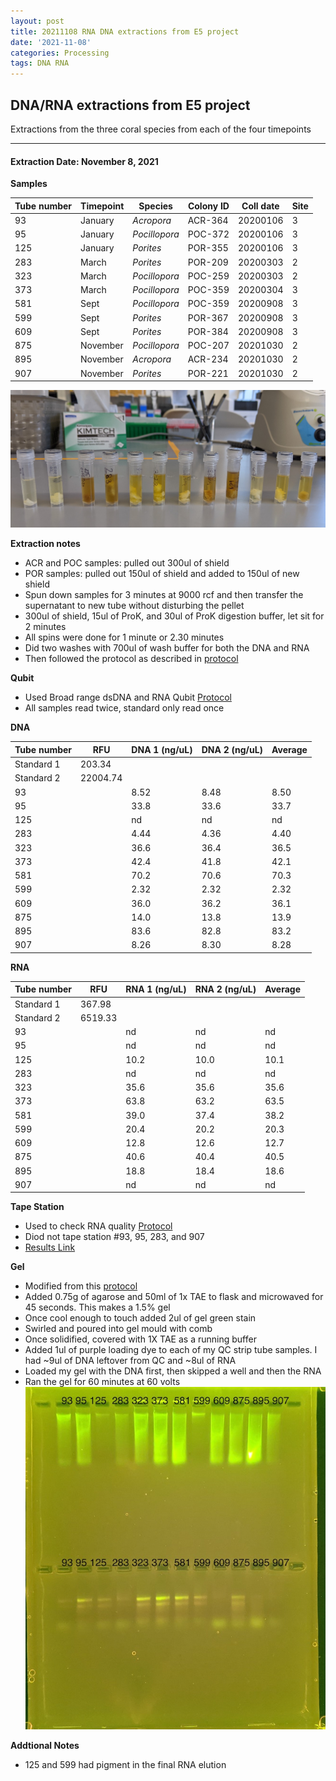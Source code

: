 ```yaml
---
layout: post
title: 20211108 RNA DNA extractions from E5 project
date: '2021-11-08'
categories: Processing
tags: DNA RNA
---
```


## DNA/RNA extractions from E5 project

Extractions from the three coral species from each of the four timepoints

---

#### Extraction Date: November 8, 2021 

**Samples**

| Tube number 	| Timepoint	   	| Species	    | Colony ID 	| Coll date		| Site       	|
|-------------	|------------	|-------------	|-------------	|-------------	|-------------	|
| 93		 	| January	 	| *Acropora*	| ACR-364      	| 20200106   	| 3				|
| 95			| January	 	| *Pocillopora*	| POC-372	    | 20200106		| 3				|
| 125		 	| January	  	| *Porites*		| POR-355    	| 20200106  	| 3				|
| 283		 	| March		 	| *Porites*		| POR-209    	| 20200303   	| 2				|
| 323			| March 		| *Pocillopora*	| POC-259	    | 20200303		| 2				|
| 373		 	| March	  		| *Pocillopora*	| POC-359    	| 20200304  	| 3				|
| 581		 	| Sept		 	| *Pocillopora*	| POC-359     	| 20200908   	| 3				|
| 599			| Sept	 		| *Porites*		| POR-367	    | 20200908		| 3				|
| 609		 	| Sept		  	| *Porites*		| POR-384    	| 20200908  	| 3				|
| 875		 	| November	 	| *Pocillopora*	| POC-207	   	| 20201030   	| 2				|
| 895			| November	 	| *Acropora*	| ACR-234	    | 20201030		| 2				|
| 907		 	| November	  	| *Porites*		| POR-221    	| 20201030  	| 2				|


![20211108_samples.jpg](https://github.com/Kterpis/Putnam_Lab_Notebook/blob/master/images/samples/20211108_samples.jpg?raw=true)


**Extraction notes**
 - ACR and POC samples: pulled out 300ul of shield
 - POR samples: pulled out 150ul of shield and added to 150ul of new shield 
 - Spun down samples for 3 minutes at 9000 rcf and then transfer the supernatant to new tube without disturbing the pellet
 - 300ul of shield, 15ul of ProK, and 30ul of ProK digestion buffer, let sit for 2 minutes
 - All spins were done for 1 minute or 2.30 minutes
 - Did two washes with 700ul of wash buffer for both the DNA and RNA
 - Then followed the protocol as described in [protocol](https://github.com/emmastrand/EmmaStrand_Notebook/blob/master/_posts/2019-05-31-Zymo-Duet-RNA-DNA-Extraction-Protocol.md)


**Qubit**
 - Used Broad range dsDNA and RNA Qubit [Protocol](https://meschedl.github.io/MESPutnam_Open_Lab_Notebook/Qubit-Protocol/)
 - All samples read twice, standard only read once
 
**DNA**

| Tube number 	| RFU		   	| DNA 1 (ng/uL) | DNA 2 (ng/uL) | Average     	|
|-------------	|------------	|-------------	|-------------	|-------------	|
| Standard 1  	| 203.34	 	| 		      	| 		      	|	         	|
| Standard 2 	| 22004.74	 	| 		    	| 		    	| 	        	|
| 93			|		     	| 8.52	     	| 8.48	     	| 8.50        	|
| 95		 	| 			   	| 33.8	  	    | 33.6       	| 33.7			|
| 125		  	|		     	| nd 	      	| nd        	| nd	       	|
| 283		 	| 			   	| 4.44        	| 4.36        	| 4.40     		|
| 323		  	|		     	| 36.6      	| 36.4         	| 36.5        	|
| 373		 	| 			   	| 42.4      	| 41.8	      	| 42.1       	|
| 581		  	|		     	| 70.2       	| 70.6        	| 70.3       	|
| 599		 	| 			   	| 2.32       	| 2.32         	| 2.32      	|
| 609		  	|		     	| 36.0  	    | 36.2         	| 36.1        	|
| 875		 	| 			   	| 14.0        	| 13.8        	| 13.9        	|
| 895		  	|		     	| 83.6	      	| 82.8	      	| 83.2	       	|
| 907		 	| 			   	| 8.26       	| 8.30         	| 8.28       	|


**RNA**


| Tube number 	| RFU		   	| RNA 1 (ng/uL) | RNA 2 (ng/uL) | Average     	|
|-------------	|------------	|-------------	|-------------	|-------------	|
| Standard 1  	| 367.98	 	| 		      	| 		      	|	         	|
| Standard 2 	| 6519.33	 	| 		    	| 		    	| 	        	|
| 93			|		     	| nd	     	| nd	     	| nd        	|
| 95		 	| 			   	| nd	  	    | nd        	| nd			|
| 125		  	|		     	| 10.2 	      	| 10.0        	| 10.1       	|
| 283		 	| 			   	| nd        	| nd        	| nd     		|
| 323		  	|		     	| 35.6      	| 35.6         	| 35.6        	|
| 373		 	| 			   	| 63.8      	| 63.2	      	| 63.5       	|
| 581		  	|		     	| 39.0       	| 37.4        	| 38.2       	|
| 599		 	| 			   	| 20.4       	| 20.2         	| 20.3      	|
| 609		  	|		     	| 12.8  	    | 12.6         	| 12.7        	|
| 875		 	| 			   	| 40.6        	| 40.4        	| 40.5        	|
| 895		  	|		     	| 18.8	      	| 18.4	      	| 18.6	       	|
| 907		 	| 			   	| nd	       	| nd         	| nd	       	|




**Tape Station**
 - Used to check RNA quality [Protocol](https://meschedl.github.io/MESPutnam_Open_Lab_Notebook/RNA-TapeStation-Protocol/)
 - Diod not tape station #93, 95, 283, and 907
 - [Results Link](https://github.com/Kterpis/Putnam_Lab_Notebook/blob/be95d46172a53577884c0ff8d1315f20cf778b1f/images/tape_station/2021-11-08%20-%2015.01.01.pdf)

**Gel**
 - Modified from this [protocol](https://meschedl.github.io/MESPutnam_Open_Lab_Notebook/Gel-Protocol/)
 - Added 0.75g of agarose and 50ml of 1x TAE to flask and microwaved for 45 seconds. This makes a 1.5% gel
 - Once cool enough to touch added 2ul of gel green stain
 - Swirled and poured into gel mould with comb
 - Once solidified, covered with 1X TAE as a running buffer
 - Added 1ul of purple loading dye to each of my QC strip tube samples. I had ~9ul of DNA leftover from QC and ~8ul of RNA
 - Loaded my gel with the DNA first, then skipped a well and then the RNA
 - Ran the gel for 60 minutes at 60 volts
 ![20211108_gel.jpg](https://github.com/Kterpis/Putnam_Lab_Notebook/blob/master/images/gels/20211108_gel.jpg?raw=true)
 
 **Addtional Notes**
  - 125 and 599 had pigment in the final RNA elution
